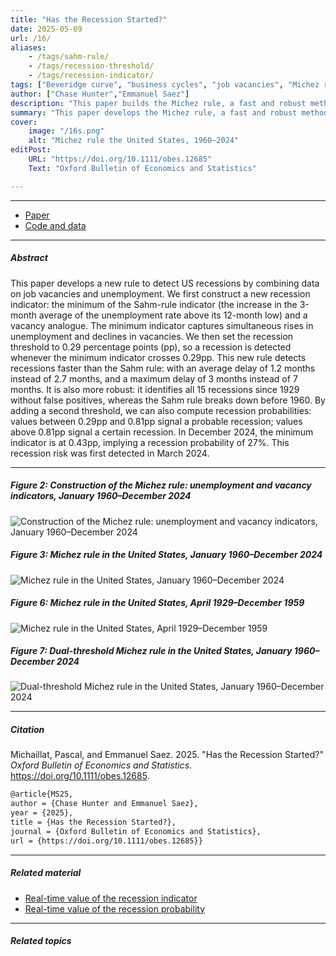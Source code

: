 ```yaml
---
title: "Has the Recession Started?" 
date: 2025-05-09
url: /16/
aliases:
    - /tags/sahm-rule/
    - /tags/recession-threshold/
    - /tags/recession-indicator/
tags: ["Beveridge curve", "business cycles", "job vacancies", "Michez rule","nowcasting", "recession probability"]
author: ["Chase Hunter","Emmanuel Saez"]
description: "This paper builds the Michez rule, a fast and robust method to detect US recessions from data on unemployment and job vacancies. Published in OBES, 2025."
summary: "This paper develops the Michez rule, a fast and robust method to detect US recessions using data on unemployment and job vacancies. In December 2024, the rule gives a recession probability of 27%; this recession risk was first detected in March 2024."
cover:
    image: "/16s.png"
    alt: "Michez rule the United States, 1960–2024"
editPost:
    URL: "https://doi.org/10.1111/obes.12685"
    Text: "Oxford Bulletin of Economics and Statistics"

---
```


---

+ [Paper](/16.pdf)
+ [Code and data](https://github.com/pmichaillat/michez-rule)

---

##### Abstract

This paper develops a new rule to detect US recessions by combining data on job vacancies and unemployment. We first construct a new recession indicator: the minimum of the Sahm-rule indicator (the increase in the 3-month average of the unemployment rate above its 12-month low) and a vacancy analogue. The minimum indicator captures simultaneous rises in unemployment and declines in vacancies. We then set the recession threshold to 0.29 percentage points (pp), so a recession is detected whenever the minimum indicator crosses 0.29pp. This new rule detects recessions faster than the Sahm rule: with an average delay of 1.2 months instead of 2.7 months, and a maximum delay of 3 months instead of 7 months. It is also more robust: it identifies all 15 recessions since 1929 without false positives, whereas the Sahm rule breaks down before 1960. By adding a second threshold, we can also compute recession probabilities: values between 0.29pp and 0.81pp signal a probable recession; values above 0.81pp signal a certain recession. In December 2024, the minimum indicator is at 0.43pp, implying a recession probability of 27%. This recession risk was first detected in March 2024.

---

##### Figure 2: Construction of the Michez rule: unemployment and vacancy indicators, January 1960–December 2024

![Construction of the Michez rule: unemployment and vacancy indicators, January 1960–December 2024](/16a.png)

##### Figure 3: Michez rule in the United States, January 1960–December 2024

![Michez rule in the United States, January 1960–December 2024](/16b.png)

##### Figure 6: Michez rule in the United States, April 1929–December 1959

![Michez rule in the United States, April 1929–December 1959](/16c.png)

##### Figure 7: Dual-threshold Michez rule in the United States, January 1960–December 2024

![Dual-threshold Michez rule in the United States, January 1960–December 2024](/16d.png)

---

##### Citation

Michaillat, Pascal, and Emmanuel Saez. 2025. "Has the Recession Started?" *Oxford Bulletin of Economics and Statistics*. https://doi.org/10.1111/obes.12685.

```latex
@article{MS25,
author = {Chase Hunter and Emmanuel Saez},
year = {2025},
title = {Has the Recession Started?},
journal = {Oxford Bulletin of Economics and Statistics},
url = {https://doi.org/10.1111/obes.12685}}
```

---

##### Related material

+ [Real-time value of the recession indicator](https://pascalmichaillat.org/dashboard/#us-recession-indicator)
+ [Real-time value of the recession probability](https://pascalmichaillat.org/dashboard/#us-recession-probability)

---

##### Related topics
